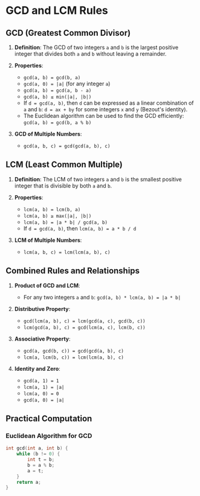 # GCD and LCM Rules

## GCD (Greatest Common Divisor)

1. **Definition**: The GCD of two integers `a` and `b` is the largest positive integer that divides both `a` and `b` without leaving a remainder.

2. **Properties**:

   - `gcd(a, b) = gcd(b, a)`
   - `gcd(a, 0) = |a|` (for any integer `a`)
   - `gcd(a, b) = gcd(a, b - a)`
   - `gcd(a, b) ≤ min(|a|, |b|)`
   - If `d = gcd(a, b)`, then `d` can be expressed as a linear combination of `a` and `b`: `d = ax + by` for some integers `x` and `y` (Bezout's identity).
   - The Euclidean algorithm can be used to find the GCD efficiently: `gcd(a, b) = gcd(b, a % b)`

3. **GCD of Multiple Numbers**:
   - `gcd(a, b, c) = gcd(gcd(a, b), c)`

## LCM (Least Common Multiple)

1. **Definition**: The LCM of two integers `a` and `b` is the smallest positive integer that is divisible by both `a` and `b`.

2. **Properties**:

   - `lcm(a, b) = lcm(b, a)`
   - `lcm(a, b) ≥ max(|a|, |b|)`
   - `lcm(a, b) = |a * b| / gcd(a, b)`
   - If `d = gcd(a, b)`, then `lcm(a, b) = a * b / d`

3. **LCM of Multiple Numbers**:
   - `lcm(a, b, c) = lcm(lcm(a, b), c)`

## Combined Rules and Relationships

1. **Product of GCD and LCM**:

   - For any two integers `a` and `b`: `gcd(a, b) * lcm(a, b) = |a * b|`

2. **Distributive Property**:

   - `gcd(lcm(a, b), c) = lcm(gcd(a, c), gcd(b, c))`
   - `lcm(gcd(a, b), c) = gcd(lcm(a, c), lcm(b, c))`

3. **Associative Property**:

   - `gcd(a, gcd(b, c)) = gcd(gcd(a, b), c)`
   - `lcm(a, lcm(b, c)) = lcm(lcm(a, b), c)`

4. **Identity and Zero**:
   - `gcd(a, 1) = 1`
   - `lcm(a, 1) = |a|`
   - `lcm(a, 0) = 0`
   - `gcd(a, 0) = |a|`

## Practical Computation

### Euclidean Algorithm for GCD

```cpp
int gcd(int a, int b) {
    while (b != 0) {
        int t = b;
        b = a % b;
        a = t;
    }
    return a;
}
```

